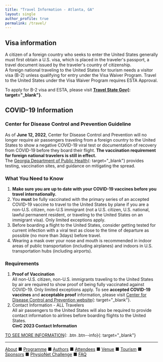 ```yaml
---
title: "Travel Information - Atlanta, GA"
layout: single
author_profile: true
permalink: /travel/
---
```

## Visa information
A citizen of a foreign country who seeks to enter the United States generally must first obtain a U.S. visa, which is placed in the traveler's passport, a travel document issued by the traveler's country of citizenship.\
A foreign national traveling to the United States for tourism needs a visitor visa (B-2) unless qualifying for entry under the Visa Waiver Program. Travel to the United States under the Visa Waiver Program requires ESTA Approval.

To apply for B-2 visa and ESTA, please visit **[Travel State Gov](https://travel.state.gov/content/travel/en/us-visas/tourism-visit.html){: target="_blank"}**.

## <a name="covid"></a>COVID-19 Information
### Center for Disease Control and Prevention Guideline
As of **June 12, 2022**, Center for Disease Control and Prevention will no longer require air passengers traveling from a foreign country to the United States to show a negative COVID-19 viral test or documentation of recovery from COVID-19 before they board their flight. **The vaccination requirement for foreign national travelers is still in effect.**\
The [Georgia Department of Public Health](https://dph.georgia.gov/){: target="_blank"} provides testing, vaccination sites, and guidance on mitigating the spread.
### What You Need to Know
1. **Make sure you are up to date with your COVID-19 vaccines before you travel internationally.**
2. You **must** be fully vaccinated with the primary series of an accepted COVID-19 vaccine to travel to the United States by plane if you are a non-U.S. citizen, non-U.S immigrant (not a U.S. citizen, U.S. national, lawful permanent resident, or traveling to the United States on an immigrant visa). Only limited exceptions apply.
3. Before boarding a flight to the United States, consider getting tested for current infection with a viral test as close to the time of departure as possible (no more than 3days) before travel.
4. Wearing a mask over your nose and mouth is recommended in indoor areas of public transportation (including airplanes) and indoors in U.S. transportation hubs (including airports).

### Requirements
1. **Proof of Vaccination**\
All non-U.S. citizen, non-U.S. immigrants traveling to the United States by air are required to show proof of being fully vaccinated against COVID-19. Only limited exceptions apply. To see **accepted COVID-19 vaccines** and **acceptable proof** information, please visit [Center for Disease Control and Prevention website](https://www.cdc.gov/coronavirus/2019-ncov/travelers/proof-of-vaccination.html#:~:text=Top%20of%20Page-,Accepted%20COVID%2D19%20Vaccines,-Accepted%20COVID%2D19){: target="_blank"}.
2. Contact Information - ALL Travelers\
All air passengers to the United States will also be required to provide contact information to airlines before boarding flights to the United States.\
**CinC 2023 Contact Information**

[TO SEE MORE INFORMATION](https://www.cdc.gov/coronavirus/2019-ncov/travelers/noncitizens-US-air-travel.html){: .btn .btn--info}{: target="_blank"}

---

[About](../about/) &#9632; [Programme](../programme/) &#9632; [Authors](../authors) &#9632; [Attendees](../attendees/) &#9632; [Venue](../venue/) &#9632; [Tourism](../tourism/) &#9632; [Sponsors](../sponsors/) &#9632; [PhysioNet Challenge](../challenge/) &#9632; [FAQ](../faq/)
